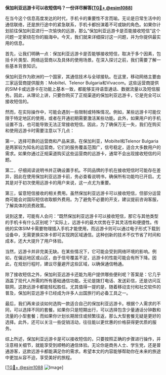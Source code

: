 **保加利亚远游卡可以收短信吗？一份详尽解答[[TG💪+ @esim1088](https://t.me/s/esim1088)]**

在当今这个信息高度发达的时代，手机卡的重要性不言而喻。无论是日常生活中的通信联络，还是旅行途中的紧急联系，手机卡都扮演着不可或缺的角色。如果你计划前往保加利亚进行一次愉快的远游，那么“保加利亚远游卡是否能接收短信”这个问题一定萦绕在你的脑海中。今天，我们就来详细探讨这一问题，并为你提供最实用的信息。

首先，让我们明确一点：保加利亚远游卡是否能够接收短信，取决于多个因素，包括卡片类型、网络运营商以及具体的使用场景。在深入探讨之前，我们需要了解一些基本背景知识。

保加利亚作为欧洲的一个国家，其通信技术与全球接轨。在这里，移动网络主要由三家运营商提供服务：Mobiltel、Telenor Bulgaria和Vivacom。这些运营商提供的SIM卡或远游卡在功能上基本一致，都能够支持语音通话、数据流量以及短信服务。因此，从理论上讲，只要你购买了正规渠道的保加利亚远游卡，它是完全可以接收短信的。

然而，在实际操作中，可能会遇到一些限制或特殊情况。例如，某些远游卡可能仅限于特定地区的使用，或者在开通初期需要激活某些功能。此外，如果用户的手机设置不当，也可能导致无法正常接收短信。因此，为了确保万无一失，我们在购买和使用远游卡时需要注意以下几点：

第一，选择可靠的运营商和产品来源。在保加利亚，Mobiltel和Telenor Bulgaria是两家较为知名的运营商，它们的服务覆盖范围广，信号稳定，适合大多数用户的需求。如果你通过正规渠道购买这些运营商的远游卡，通常不会出现接收短信的问题。

第二，仔细阅读说明书并正确设置手机。不同品牌的手机在接收短信时可能存在差异，因此在使用保加利亚远游卡前，务必查看说明书，确保所有功能均已开启。尤其是对于初次使用远游卡的用户来说，这一点尤为重要。

第三，留意短信接收的相关费用。虽然保加利亚远游卡可以接收短信，但部分运营商可能会对国际短信收取额外费用。为了避免不必要的开支，建议提前咨询客服，了解具体的资费政策。

说到这里，可能有人会问：“既然保加利亚远游卡可以接收短信，那它与其他类型的手机卡有什么区别呢？”实际上，远游卡的最大优势在于其灵活性和便捷性。传统的实体SIM卡需要物理插入手机才能使用，而远游卡则可以通过电子形式下载到设备中，无需更换实体卡即可实现跨区域通信。这种创新的技术不仅节省了时间和成本，还大大提升了用户体验。

当然，远游卡并非完美无缺。在某些情况下，它可能会受到网络环境的影响。例如，在偏远地区或山区，由于信号覆盖不足，远游卡的性能可能会有所下降。因此，在规划行程时，建议尽量避开这些区域，以确保通信畅通。

除了接收短信之外，保加利亚远游卡还能为用户提供哪些便利呢？答案是：它几乎涵盖了现代人所需的所有基础通信功能。无论是拨打电话、发送彩信，还是访问互联网，这款远游卡都能轻松胜任。尤其值得一提的是，随着移动支付和社交软件的普及，保加利亚远游卡已经成为许多人出国旅行的必备工具之一。

最后，我们再来谈谈如何选购一款适合自己的保加利亚远游卡。根据个人需求的不同，可以选择不同的套餐。如果你只是短期出行，可以选择包含少量通话分钟数和流量的小型套餐；而如果你计划长期居住或频繁往返，那么大型套餐无疑是更好的选择。此外，还可以关注一些促销活动，往往能以更优惠的价格获得更优质的服务。

综上所述，保加利亚远游卡是可以接收短信的，只要按照正确的步骤进行操作，并注意相关细节，就能享受到顺畅的通信体验。无论你是商务人士、学生党，还是普通游客，这款远游卡都能满足你的需求。希望本文的内容能够帮助你在未来的旅途中更加从容不迫，享受美好的旅程。

[[TG💪+ @esim1088](https://t.me/s/esim1088) ![Image](https://i.postimg.cc/4NQfJmqS/Snipaste-2025-05-13-00-14-12.png)]
